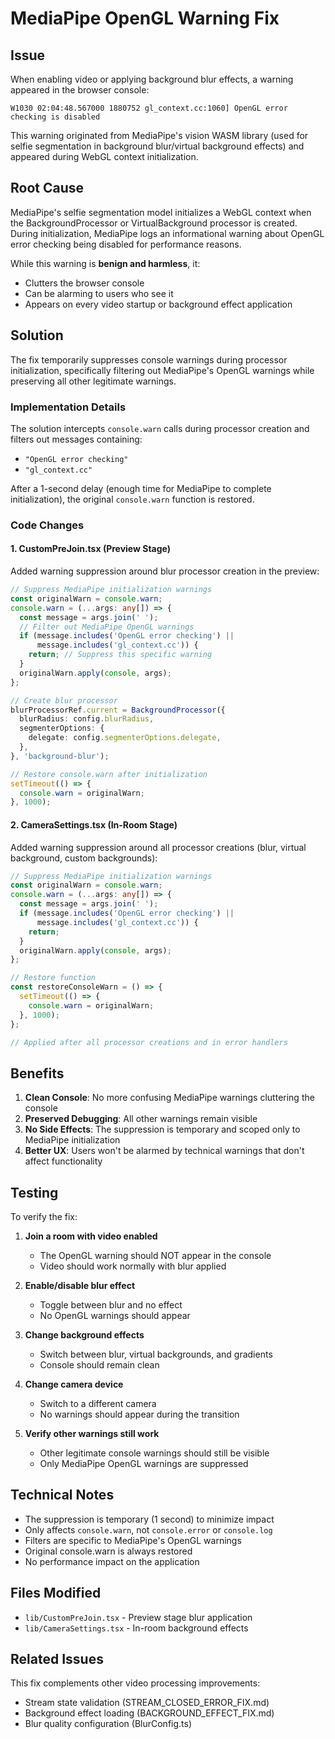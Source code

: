 # MediaPipe OpenGL Warning Fix

## Issue

When enabling video or applying background blur effects, a warning appeared in the browser console:

```
W1030 02:04:48.567000 1880752 gl_context.cc:1060] OpenGL error checking is disabled
```

This warning originated from MediaPipe's vision WASM library (used for selfie segmentation in background blur/virtual background effects) and appeared during WebGL context initialization.

## Root Cause

MediaPipe's selfie segmentation model initializes a WebGL context when the BackgroundProcessor or VirtualBackground processor is created. During initialization, MediaPipe logs an informational warning about OpenGL error checking being disabled for performance reasons.

While this warning is **benign and harmless**, it:
- Clutters the browser console
- Can be alarming to users who see it
- Appears on every video startup or background effect application

## Solution

The fix temporarily suppresses console warnings during processor initialization, specifically filtering out MediaPipe's OpenGL warnings while preserving all other legitimate warnings.

### Implementation Details

The solution intercepts `console.warn` calls during processor creation and filters out messages containing:
- `"OpenGL error checking"`
- `"gl_context.cc"`

After a 1-second delay (enough time for MediaPipe to complete initialization), the original `console.warn` function is restored.

### Code Changes

#### 1. CustomPreJoin.tsx (Preview Stage)

Added warning suppression around blur processor creation in the preview:

```typescript
// Suppress MediaPipe initialization warnings
const originalWarn = console.warn;
console.warn = (...args: any[]) => {
  const message = args.join(' ');
  // Filter out MediaPipe OpenGL warnings
  if (message.includes('OpenGL error checking') || 
      message.includes('gl_context.cc')) {
    return; // Suppress this specific warning
  }
  originalWarn.apply(console, args);
};

// Create blur processor
blurProcessorRef.current = BackgroundProcessor({
  blurRadius: config.blurRadius,
  segmenterOptions: {
    delegate: config.segmenterOptions.delegate,
  },
}, 'background-blur');

// Restore console.warn after initialization
setTimeout(() => {
  console.warn = originalWarn;
}, 1000);
```

#### 2. CameraSettings.tsx (In-Room Stage)

Added warning suppression around all processor creations (blur, virtual background, custom backgrounds):

```typescript
// Suppress MediaPipe initialization warnings
const originalWarn = console.warn;
console.warn = (...args: any[]) => {
  const message = args.join(' ');
  if (message.includes('OpenGL error checking') || 
      message.includes('gl_context.cc')) {
    return;
  }
  originalWarn.apply(console, args);
};

// Restore function
const restoreConsoleWarn = () => {
  setTimeout(() => {
    console.warn = originalWarn;
  }, 1000);
};

// Applied after all processor creations and in error handlers
```

## Benefits

1. **Clean Console**: No more confusing MediaPipe warnings cluttering the console
2. **Preserved Debugging**: All other warnings remain visible
3. **No Side Effects**: The suppression is temporary and scoped only to MediaPipe initialization
4. **Better UX**: Users won't be alarmed by technical warnings that don't affect functionality

## Testing

To verify the fix:

1. **Join a room with video enabled**
   - The OpenGL warning should NOT appear in the console
   - Video should work normally with blur applied

2. **Enable/disable blur effect**
   - Toggle between blur and no effect
   - No OpenGL warnings should appear

3. **Change background effects**
   - Switch between blur, virtual backgrounds, and gradients
   - Console should remain clean

4. **Change camera device**
   - Switch to a different camera
   - No warnings should appear during the transition

5. **Verify other warnings still work**
   - Other legitimate console warnings should still be visible
   - Only MediaPipe OpenGL warnings are suppressed

## Technical Notes

- The suppression is temporary (1 second) to minimize impact
- Only affects `console.warn`, not `console.error` or `console.log`
- Filters are specific to MediaPipe's OpenGL warnings
- Original console.warn is always restored
- No performance impact on the application

## Files Modified

- `lib/CustomPreJoin.tsx` - Preview stage blur application
- `lib/CameraSettings.tsx` - In-room background effects

## Related Issues

This fix complements other video processing improvements:
- Stream state validation (STREAM_CLOSED_ERROR_FIX.md)
- Background effect loading (BACKGROUND_EFFECT_FIX.md)
- Blur quality configuration (BlurConfig.ts)




